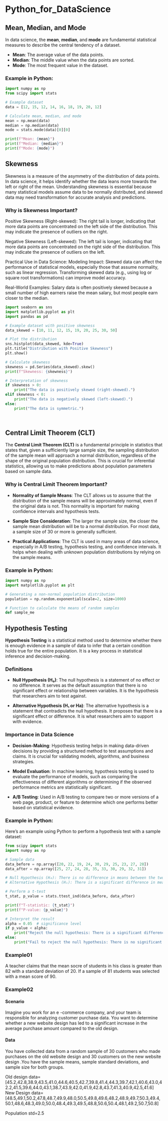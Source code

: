 # Python_for_DataScience

## Mean, Median, and Mode

In data science, the **mean**, **median**, and **mode** are fundamental statistical measures to describe the central tendency of a dataset.

- **Mean**: The average value of the data points.
- **Median**: The middle value when the data points are sorted.
- **Mode**: The most frequent value in the dataset.

### Example in Python:

```python
import numpy as np
from scipy import stats

# Example dataset
data = [12, 15, 12, 14, 16, 18, 19, 20, 12]

# Calculate mean, median, and mode
mean = np.mean(data)
median = np.median(data)
mode = stats.mode(data)[0][0]

print(f"Mean: {mean}")
print(f"Median: {median}")
print(f"Mode: {mode}")
```

## Skewness
Skewness is a measure of the asymmetry of the distribution of data points. In data science, it helps identify whether the data leans more towards the left or right of the mean. Understanding skewness is essential because many statistical models assume data to be normally distributed, and skewed data may need transformation for accurate analysis and predictions.

### Why is Skewness Important?
Positive Skewness (Right-skewed): The right tail is longer, indicating that more data points are concentrated on the left side of the distribution. This may indicate the presence of outliers on the right.

Negative Skewness (Left-skewed): The left tail is longer, indicating that more data points are concentrated on the right side of the distribution. This may indicate the presence of outliers on the left.

Practical Use in Data Science:
Modeling Impact: Skewed data can affect the performance of statistical models, especially those that assume normality, such as linear regression. Transforming skewed data (e.g., using log or square root transformations) can improve model accuracy.

Real-World Examples: Salary data is often positively skewed because a small number of high earners raise the mean salary, but most people earn closer to the median.


```python
import seaborn as sns
import matplotlib.pyplot as plt
import pandas as pd

# Example dataset with positive skewness
data_skewed = [10, 11, 12, 15, 19, 20, 25, 30, 50]

# Plot the distribution
sns.histplot(data_skewed, kde=True)
plt.title("Distribution with Positive Skewness")
plt.show()

# Calculate skewness
skewness = pd.Series(data_skewed).skew()
print(f"Skewness: {skewness}")

# Interpretation of skewness
if skewness > 0:
    print("The data is positively skewed (right-skewed).")
elif skewness < 0:
    print("The data is negatively skewed (left-skewed).")
else:
    print("The data is symmetric.")




```


## Central Limit Theorem (CLT)

The **Central Limit Theorem (CLT)** is a fundamental principle in statistics that states that, given a sufficiently large sample size, the sampling distribution of the sample mean will approach a normal distribution, regardless of the shape of the original population distribution. This is crucial for inferential statistics, allowing us to make predictions about population parameters based on sample data.

### Why is Central Limit Theorem Important?

- **Normality of Sample Means**: The CLT allows us to assume that the distribution of the sample means will be approximately normal, even if the original data is not. This normality is important for making confidence intervals and hypothesis tests.
  
- **Sample Size Consideration**: The larger the sample size, the closer the sample mean distribution will be to a normal distribution. For most data, a sample size of 30 or more is generally sufficient.

- **Practical Applications**: The CLT is used in many areas of data science, especially in A/B testing, hypothesis testing, and confidence intervals. It helps when dealing with unknown population distributions by relying on the sample means.

### Example in Python:

```python
import numpy as np
import matplotlib.pyplot as plt

# Generating a non-normal population distribution
population = np.random.exponential(scale=2, size=1000)

# Function to calculate the means of random samples
def sample_me

```



## Hypothesis Testing

**Hypothesis Testing** is a statistical method used to determine whether there is enough evidence in a sample of data to infer that a certain condition holds true for the entire population. It is a key process in statistical inference and decision-making.

### Definitions

- **Null Hypothesis (H₀)**: The null hypothesis is a statement of no effect or no difference. It serves as the default assumption that there is no significant effect or relationship between variables. It is the hypothesis that researchers aim to test against.

- **Alternative Hypothesis (H₁ or Ha)**: The alternative hypothesis is a statement that contradicts the null hypothesis. It proposes that there is a significant effect or difference. It is what researchers aim to support with evidence.

### Importance in Data Science

- **Decision-Making**: Hypothesis testing helps in making data-driven decisions by providing a structured method to test assumptions and claims. It is crucial for validating models, algorithms, and business strategies.

- **Model Evaluation**: In machine learning, hypothesis testing is used to evaluate the performance of models, such as comparing the effectiveness of different algorithms or determining if the observed performance metrics are statistically significant.

- **A/B Testing**: Used in A/B testing to compare two or more versions of a web page, product, or feature to determine which one performs better based on statistical evidence.

### Example in Python:

Here’s an example using Python to perform a hypothesis test with a sample dataset:

```python
from scipy import stats
import numpy as np

# Sample data
data_before = np.array([20, 22, 19, 24, 30, 29, 25, 23, 27, 28])
data_after = np.array([25, 27, 24, 28, 35, 33, 30, 29, 32, 31])

# Null Hypothesis (H₀): There is no difference in means between the two groups.
# Alternative Hypothesis (H₁): There is a significant difference in means between the two groups.

# Perform a t-test
t_stat, p_value = stats.ttest_ind(data_before, data_after)

print(f"T-statistic: {t_stat}")
print(f"P-value: {p_value}")

# Interpret the result
alpha = 0.05  # significance level
if p_value < alpha:
    print("Reject the null hypothesis: There is a significant difference between the two groups.")
else:
    print("Fail to reject the null hypothesis: There is no significant difference between the two groups.")


```
### Example01
A teacher claims that the mean socre of students in his class is greater than 82 with a standard deviation of 20. If a sample of 81 students was selected with a mean score of 90.

### Example02
#### Scenario
Imagine you work for an e -commerce company, and your team is responsible for analyzing customer purchase data. You want to determine whether a new website design has led to a significant increase in the average purchase amount compared to the old design.

#### Data
You have collected data from a random sample of 30 customers who made purchases on the old website design and 30 customers on the new website design .You have the sample means, sample standard deviations, and sample size for both groups.

Old design data=[45.2,42.8,38.9,43.5,41.0,44.6,40.5,42.7,39.8,41.4,44.3,39.7,42.1,40.6,43.0,42.2,41.5,39.6,44.0,43.1,38.7,43.9,42.0,41.9,42.8,43.7,41.3,40.9,42.5,41.6]
New Design data=[48.5,49.1,50.2,47.8,48.7,49.9,48.0,50.5,49.8,49.6,48.2,48.9,49.7,50.3,49.4,50.1,48.6,48.3,49.0,50.0,48.4,49.3,49.5,48.8,50.6,50.4,48.1,49.2,50.7,50.8]

Population std=2.5

